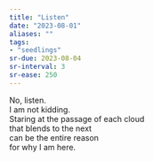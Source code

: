 ```yaml
---
title: "Listen"
date: "2023-08-01"
aliases: ""
tags:
- "seedlings"
sr-due: 2023-08-04
sr-interval: 3
sr-ease: 250
---
```

No, listen.  
I am not kidding.  
Staring at the passage of each cloud  
that blends to the next  
can be the entire reason  
for why I am here.  